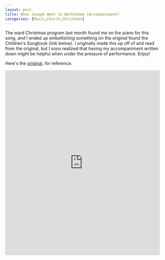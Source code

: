 ```yaml
---
layout: post
title: When Joseph Went to Bethlehem (Accompaniment)
categories: [Music,Church,Christmas]
---
```


The ward Christmas program last month found me on the piano for this song, and I ended up embellishing something on the original found the Children's Songbook (link below). I originally made this up off of and read from the original, but I soon realized that having my accompaniment written down *might* be helpful when under the pressure of performance. Enjoy!

Here's the [original](https://www.lds.org/music/library/childrens-songbook/when-joseph-went-to-bethlehem), for reference.

<iframe width="100%" height="600" src="https://musescore.com/user/19506/scores/4882339/embed" frameborder="0" allowfullscreen allow="autoplay; fullscreen"></iframe>
